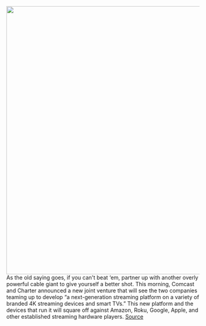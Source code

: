 <img src='https://cdn.vox-cdn.com/thumbor/v5OdXD1B4cyyChTgODDHzHHtTf0=/0x0:2500x1406/1200x800/filters:focal(1050x503:1450x903)/cdn.vox-cdn.com/uploads/chorus_image/image/70799392/xclass.0.jpeg' width='700px' /><br/>
As the old saying goes, if you can't beat ‘em, partner up with another overly powerful cable giant to give yourself a better shot. This morning, Comcast and Charter announced a new joint venture that will see the two companies teaming up to develop “a next-generation streaming platform on a variety of branded 4K streaming devices and smart TVs.” This new platform and the devices that run it will square off against Amazon, Roku, Google, Apple, and other established streaming hardware players.
<a href='https://www.theverge.com/2022/4/27/23044434/comcast-charter-streaming-joint-venture-announced-flex'> Source <a/>